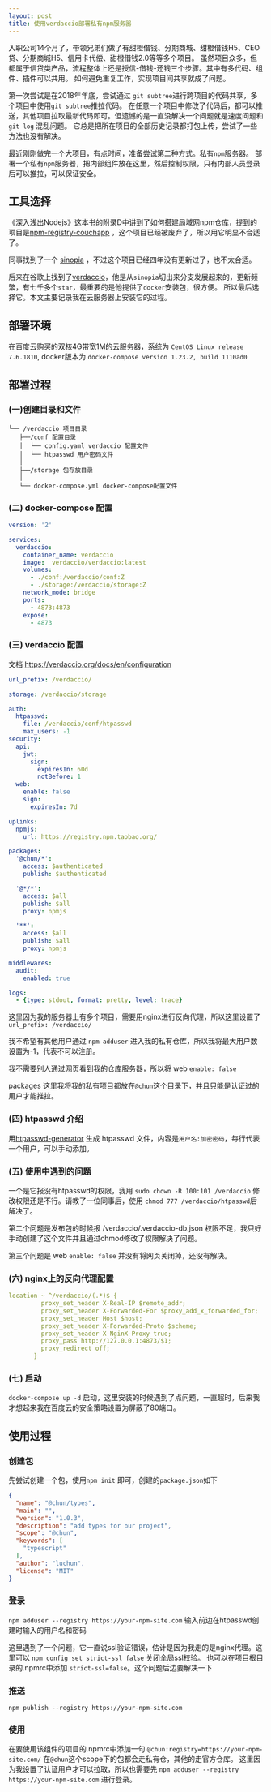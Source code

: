 ```yaml
---
layout: post
title: 使用verdaccio部署私有npm服务器
---
```


入职公司14个月了，带领兄弟们做了有甜橙借钱、分期商城、甜橙借钱H5、CEO贷、分期商城H5、信用卡代偿、甜橙借钱2.0等等多个项目。
虽然项目众多，但都属于信贷类产品，流程整体上还是授信-借钱-还钱三个步骤。其中有多代码、组件、插件可以共用。
如何避免重复工作，实现项目间共享就成了问题。

第一次尝试是在2018年年底，尝试通过 `git subtree`进行跨项目的代码共享，多个项目中使用`git subtree`推拉代码。
在任意一个项目中修改了代码后，都可以推送，其他项目拉取最新代码即可。但遗憾的是一直没解决一个问题就是速度问题和`git log` 混乱问题。
它总是把所在项目的全部历史记录都打包上传，尝试了一些方法也没有解决。

最近刚刚做完一个大项目，有点时间，准备尝试第二种方式。私有`npm`服务器。
部署一个私有`npm`服务器，把内部组件放在这里，然后控制权限，只有内部人员登录后可以推拉，可以保证安全。

## 工具选择
《深入浅出Nodejs》这本书的附录D中讲到了如何搭建局域网npm仓库，提到的项目是[npm-registry-couchapp](https://github.com/npm/npm-registry-couchapp)
，这个项目已经被废弃了，所以用它明显不合适了。

同事找到了一个 [sinopia](https://github.com/rlidwka/sinopia) ，不过这个项目已经四年没有更新过了，也不太合适。

后来在谷歌上找到了[verdaccio](https://verdaccio.org/en/)，他是从`sinopia`切出来分支发展起来的，更新频繁，有七千多个`star`，最重要的是他提供了`docker`安装包，很方便。
所以最后选择它。本文主要记录我在云服务器上安装它的过程。

## 部署环境
在百度云购买的双核4G带宽1M的云服务器，系统为 `CentOS Linux release 7.6.1810`,  docker版本为 `docker-compose version 1.23.2, build 1110ad0`

## 部署过程
### (一)创建目录和文件
```
└── /verdaccio 项目目录
   ├──/conf 配置目录
   │  └── config.yaml verdaccio 配置文件
   │  └── htpasswd 用户密码文件
   │
   ├──/storage 包存放目录
   │
   └── docker-compose.yml docker-compose配置文件

```  
### (二) docker-compose 配置

```yaml
version: '2'

services:
  verdaccio:
    container_name: verdaccio
    image:  verdaccio/verdaccio:latest
    volumes:
      - ./conf:/verdaccio/conf:Z
      - ./storage:/verdaccio/storage:Z
    network_mode: bridge
    ports:
      - 4873:4873
    expose:
      - 4873
```
### (三) verdaccio 配置
文档 https://verdaccio.org/docs/en/configuration
```yaml
url_prefix: /verdaccio/

storage: /verdaccio/storage

auth:
  htpasswd:
    file: /verdaccio/conf/htpasswd
    max_users: -1
security:
  api:
    jwt:
      sign:
        expiresIn: 60d
        notBefore: 1
  web:
    enable: false
    sign:
      expiresIn: 7d

uplinks:
  npmjs:
    url: https://registry.npm.taobao.org/

packages:
  '@chun/*':
    access: $authenticated
    publish: $authenticated

  '@*/*':
    access: $all
    publish: $all
    proxy: npmjs

  '**':
    access: $all
    publish: $all
    proxy: npmjs

middlewares:
  audit:
    enabled: true

logs:
  - {type: stdout, format: pretty, level: trace}
```

这里因为我的服务器上有多个项目，需要用nginx进行反向代理，所以这里设置了`url_prefix: /verdaccio/`

我不希望有其他用户通过 `npm adduser` 进入我的私有仓库，所以我将最大用户数设置为-1，代表不可以注册。

我不需要别人通过网页看到我的仓库服务器，所以将 web `enable: false`

packages 这里我将我的私有项目都放在`@chun`这个目录下，并且只能是认证过的用户才能推拉。

### (四) htpasswd 介绍
 
 用[htpasswd-generator](http://www.htaccesstools.com/htpasswd-generator/) 生成 htpasswd 文件，内容是`用户名:加密密码`，每行代表一个用户，可以手动添加。
 
 ### (五) 使用中遇到的问题
 一个是它报没有htpasswd的权限，我用 `sudo chown -R 100:101 /verdaccio` 修改权限还是不行。请教了一位同事后，使用 `chmod 777 /verdaccio/htpasswd`后解决了。
 
 第二个问题是发布包的时候报 /verdaccio/.verdaccio-db.json 权限不足，我只好手动创建了这个文件并且通过chmod修改了权限解决了问题。
 
 第三个问题是 web `enable: false` 并没有将网页关闭掉，还没有解决。
 
 ### (六) nginx上的反向代理配置
 
 ```yaml
 location ~ ^/verdaccio/(.*)$ {
          proxy_set_header X-Real-IP $remote_addr;
          proxy_set_header X-Forwarded-For $proxy_add_x_forwarded_for;
          proxy_set_header Host $host;
          proxy_set_header X-Forwarded-Proto $scheme;
          proxy_set_header X-NginX-Proxy true;
          proxy_pass http://127.0.0.1:4873/$1;
          proxy_redirect off;
        }
```

### (七) 启动
`docker-compose up -d` 启动，这里安装的时候遇到了点问题，一直超时，后来我才想起来我在百度云的安全策略设置为屏蔽了80端口。
## 使用过程
### 创建包
先尝试创建一个包，使用`npm init` 即可，创建的`package.json`如下
```json
{
  "name": "@chun/types",
  "main": "",
  "version": "1.0.3",
  "description": "add types for our project",
  "scope": "@chun",
  "keywords": [
    "typescript"
  ],
  "author": "luchun",
  "license": "MIT"
}
```
### 登录 
`npm adduser --registry https://your-npm-site.com`
输入前边在htpasswd创建时输入的用户名和密码

这里遇到了一个问题，它一直说ssl验证错误，估计是因为我走的是nginx代理。这里可以 `npm config set strict-ssl false` 关闭全局ssl校验。
也可以在项目根目录的.npmrc中添加 `strict-ssl=false`。这个问题后边要解决一下

### 推送
`npm publish --registry https://your-npm-site.com`

### 使用

在要使用该组件的项目的.npmrc中添加一句 `@chun:registry=https://your-npm-site.com/` 在`@chun`这个scope下的包都会走私有仓，其他的走官方仓库。
这里因为我设置了认证用户才可以拉取，所以也需要先 `npm adduser --registry https://your-npm-site.com` 进行登录。
